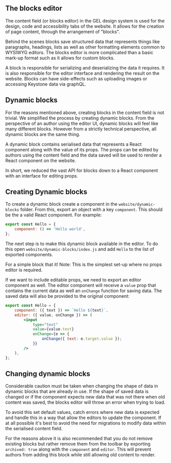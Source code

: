 ## The blocks editor

The content field (or blocks editor) in the GEL design system is used for the design, code and accessibility tabs of the website. It allows for the creation of page content, through the arrangement of "blocks".

Behind the scenes blocks save structured data that represents things like paragraphs, headings, lists as well as other formatting elements common to WYSIWYG editors. The blocks editor is more complicated than a basic mark-up format such as it allows for custom blocks.

A block is responsible for serializing and deserializing the data it requires. It is also responsible for the editor interface and rendering the result on the website. Blocks can have side-effects such as uploading images or accessing Keystone data via graphQL.

## Dynamic blocks

For the reasons mentioned above, creating blocks in the content field is not trivial. We simplified the process by creating dynamic blocks. From the perspective of an author using the editor UI, dynamic blocks will feel like many different blocks. However from a strictly technical perspective, all dynamic blocks are the same thing.

A dynamic block contains serialised data that represents a React component along with the value of its props. The props can be edited by authors using the content field and the data saved will be used to render a React component on the website.

In short, we reduced the vast API for blocks down to a React component with an interface for editing props.

## Creating Dynamic blocks

To create a dynamic block create a component in the `website/dynamic-blocks` folder. From this, export an object with a key `component`. This should be the a valid React component. For example:

```jsx
export const Hello = {
	component: () => 'Hello world',
};
```

The next step is to make this dynamic block available in the editor. To do this open `website/dynamic-blocks/index.js` and add `Hello` to the list of exported components.

For a simple block that it! Note: This is the simplest set-up where no props editor is required.

If we want to include editable props, we need to export an editor component as well. The editor component will receive a `value` prop that contains the current data as well an `onChange` function for saving data. The saved data will also be provided to the original component:

```jsx
export const Hello = {
	component: ({ text }) => `Hello ${text}`,
	editor: ({ value, onChange }) => (
		<input
			type="text"
			value={value.text}
			onChange={e => {
				onChange({ text: e.target.value });
			}}
		/>
	),
};
```

## Changing dynamic blocks

Considerable caution must be taken when changing the shape of data in dynamic blocks that are already in use. If the shape of saved data is changed or if the component expects new data that was not there when old content was saved, the blocks editor will throw an error when trying to load.

To avoid this set default values, catch errors where new data is expected and handle this in a way that allow the editors to update the component. If at all possible it's best to avoid the need for migrations to modify data within the serialised content field.

For the reasons above it is also recommended that you do not remove existing blocks but rather remove them from the toolbar by exporting `archived: true` along with the `component` and `editor`. This will prevent authors from adding this block while still allowing old content to render.
